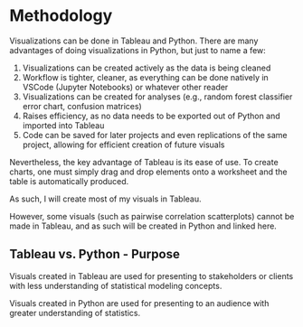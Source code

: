 # Methodology

Visualizations can be done in Tableau and Python. There are many advantages of doing visualizations in Python, but just to name a few:

1. Visualizations can be created actively as the data is being cleaned
2. Workflow is tighter, cleaner, as everything can be done natively in VSCode (Jupyter Notebooks) or whatever other reader
3. Visualizations can be created for analyses (e.g., random forest classifier error chart, confusion matrices)
4. Raises efficiency, as no data needs to be exported out of Python and imported into Tableau
5. Code can be saved for later projects and even replications of the same project, allowing for efficient creation of future visuals

Nevertheless, the key advantage of Tableau is its ease of use. To create charts, one must simply drag and drop elements onto a worksheet and the table is automatically produced.

As such, I will create most of my visuals in Tableau.

However, some visuals (such as pairwise correlation scatterplots) cannot be made in Tableau, and as such will be created in Python and linked here.

## Tableau vs. Python - Purpose

Visuals created in Tableau are used for presenting to stakeholders or clients with less understanding of statistical modeling concepts.

Visuals created in Python are used for presenting to an audience with greater understanding of statistics.
